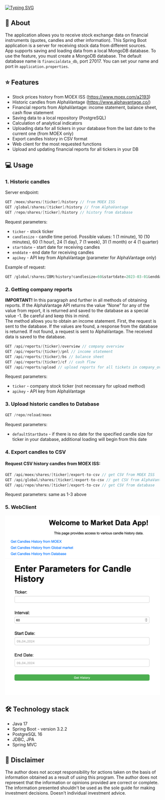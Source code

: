 [![Typing SVG](https://readme-typing-svg.demolab.com?font=Fira+Code&size=42&pause=1000&random=false&width=435&lines=Market+data+app)](https://git.io/typing-svg)
## 🚀 About
The application allows you to receive stock exchange data on financial instruments (quotes, candles and other information).
This Spring Boot application is a server for receiving stock data from different sources.  
App supports saving and loading data from a local MongoDB database. To use the feature, you must create a MongoDB database. The default database name is `financialdata_db`, port 27017. You can set your name and port in `application.properties`.

## ⭐ Features
- Stock prices history from MOEX ISS (https://www.moex.com/a2193)
- Historic candles from AlphaVantage (https://www.alphavantage.co/)
- Financial reports from AlphaVantage: income statement, balance sheet, cash flow statement
- Saving data to a local repository (PostgreSQL)
- Calculation of analytical indicators
- Uploading data for all tickers in your database from the last date to the current one (from MOEX only)
- Export candles history in CSV format
- Web client for the most requested functions
- Upload and updating financial reports for all tickers in your DB

## 💻 Usage
### 1. Historic candles  
Server endpoint:
```java
GET /moex/shares/[ticker]/history // from MOEX ISS
GET /global/shares/[ticker]/history // from AlphaVantage
GET /repo/shares/[ticker]/history // history from database
```
Request parameters:
* `ticker` - stock ticker
* `candlesize` - candle time period. Possible values: 1 (1 minute), 10 (10 minutes), 60 (1 hour), 24 (1 day), 7 (1 week), 31 (1 month) or 4 (1 quarter)
* `startdate` - start date for receiving candles
* `enddate` - end date for receiving candles
* `apikey` - API key from AlphaVantage (parameter for AlphaVantage only)

Example of request:
```java
GET /global/shares/IBM/history?candlesize=60&startdate=2023-03-01&enddate=2023-04-01&apikey=demo
```

### 2. Getting company reports  
**IMPORTANT!** In this paragraph and further in all methods of obtaining reports. If the AlphaVantage API returns the value “None” for any of the value from report, it is returned and saved to the database as a special value -1. Be careful and keep this in mind.  
The method allows you to obtain an income statement. First, the request is sent to the database. If the values are found, a response from the database is returned. If not found, a request is sent to AlphaVantage. The received data is saved to the database.
```java
GET /api/reports/{ticker}/overview // company overview
GET /api/reports/{ticker}/pnl // income statement
GET /api/reports/{ticker}/bs // balance sheet
GET /api/reports/{ticker}/cf // cash flow
GET /api/reports/upload // upload reports for all tickets in company_overview table
```

Request parameters:
* `ticker` - company stock ticker (not necessary for upload method)
* `apikey` - API key from AlphaVantage


### 3. Upload historic candles to Database
```java
GET /repo/reload/moex
```
Request parameters:
* `defaultStartDate` - if there is no date for the specified candle size for ticker in your database, additional loading will begin from this date

### 4. Export candles to CSV
#### Request CSV history candles from MOEX ISS:
```java
GET /api/moex/shares/[ticker]/export-to-csv // get CSV from MOEX ISS
GET /api/global/shares/[ticker]/export-to-csv // get CSV from AlphaVantage
GET /api/repo/shares/[ticker]/export-to-csv // get CSV from database
```
Request parameters: same as 1-3 above

### 5. WebClient
![img.png](img.png)
![img_1.png](img_1.png)

## 🛠️ Technology stack
- Java 17 
- Spring Boot - version 3.2.2
- PostgreSQL 16
- JDBC, JPA
- Spring MVC

## 📖 Disclaimer
The author does not accept responsibility for actions taken on the basis of information obtained as a result of using this program. The author does not represent that the information or opinions provided are correct or complete. The information presented shouldn't be used as the sole guide for making investment decisions. Doesn't individual investment advice.